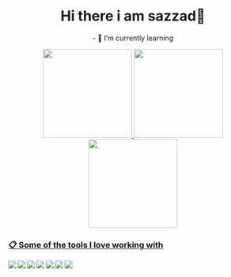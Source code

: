 
  <p align="center">
    <h1 align="center"> Hi there i am sazzad👋 </h1>
    <p align="center">- 🌱 I’m currently learning</p>
  </p>

<div align="center">
  <a href="https://github.com/mr-sazzad">
  <img height="180em" src="https://github-readme-stats.vercel.app/api?username=mr-sazzad&show_icons=true&theme=aura"/>
    <img height="180em" top="20px" src="https://github-readme-streak-stats.herokuapp.com/?user=mr-sazzad&theme=aura&hide_border=false" />
  
</div>

<div align="center">
  <img height="180em" src="https://github-readme-stats.vercel.app/api/top-langs/?username=mr-sazzad&layout=compact&langs_count=7&theme=aura"/>
</div>

### 📋 Some of the tools I love working with

<img  align='left' src="https://img.shields.io/badge/typescript-%23007ACC.svg?style=for-the-badge&logo=typescript&logoColor=white" />
<img align='left' src="https://img.shields.io/badge/javascript-%23323330.svg?style=for-the-badge&logo=javascript&logoColor=%23F7DF1E" />
<img align='left' src="https://img.shields.io/badge/Next-black?style=for-the-badge&logo=next.js&logoColor=white" />
<img align='left' src="https://img.shields.io/badge/node.js-6DA55F?style=for-the-badge&logo=node.js&logoColor=white" />
<img  align='left' src="https://img.shields.io/badge/react-%2320232a.svg?style=for-the-badge&logo=react&logoColor=%2361DAFB" />
<img  align='left' src="https://img.shields.io/badge/git-%23F05033.svg?style=for-the-badge&logo=git&logoColor=white" />
<img  align='left' src="https://img.shields.io/badge/MongoDB-%234ea94b.svg?style=for-the-badge&logo=mongodb&logoColor=white" />


